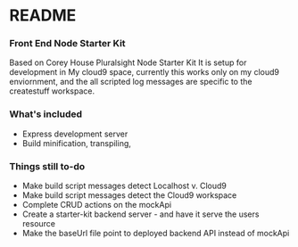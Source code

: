# README #

### Front End Node Starter Kit ###

Based on Corey House Pluralsight Node Starter Kit 
It is setup for development in My cloud9 space, currently this works only on my
cloud9 enviornment, and the all scripted log messages are specific to the createstuff
workspace.

### What's included ###

* Express development server
* Build minification, transpiling,  

### Things still to-do ###

* Make build script messages detect Localhost v. Cloud9
* Make build script messages detect the Cloud9 workspace
* Complete CRUD actions on the mockApi
* Create a starter-kit backend server - and have it serve the users resource
* Make the baseUrl file point to deployed backend API instead of mockApi